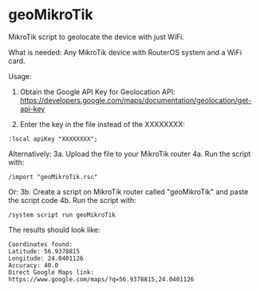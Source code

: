 # geoMikroTik
MikroTik script to geolocate the device with just WiFi.

What is needed: Any MikroTik device with RouterOS system and a WiFi card.

Usage:
1. Obtain the Google API Key for Geolocation API:
https://developers.google.com/maps/documentation/geolocation/get-api-key

2. Enter the key in the file instead of the XXXXXXXX:
```
:local apiKey "XXXXXXXX";
```

Alternatively:
3a. Upload the file to your MikroTik router
4a. Run the script with:
```
/import "geoMikroTik.rsc"
```

Or:
3b. Create a script on MikroTik router called "geoMikroTik" and paste the script code
4b. Run the script with:
```
/system script run geoMikroTik
```

The results should look like:
```
Coordinates found:
Latitude: 56.9378815
Longitude: 24.0401126
Accuracy: 40.0
Direct Google Maps link:
https://www.google.com/maps/?q=56.9378815,24.0401126
```
